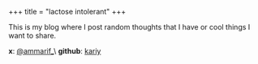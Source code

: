 +++
title = "lactose intolerant"
+++

This is my blog where I post random thoughts that I have or cool things I want to share.

**x**: [@ammarif_](https://x.com/ammarif_)\
**github**: [kariy](https://github.com/kariy)
